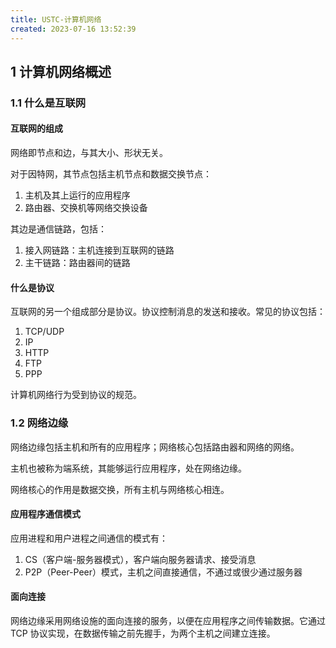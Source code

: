 ```yaml
---
title: USTC-计算机网络
created: 2023-07-16 13:52:39
---
```


## 1 计算机网络概述

### 1.1 什么是互联网

#### 互联网的组成
网络即节点和边，与其大小、形状无关。

对于因特网，其节点包括主机节点和数据交换节点：
1. 主机及其上运行的应用程序
2. 路由器、交换机等网络交换设备

其边是通信链路，包括：
1. 接入网链路：主机连接到互联网的链路
2. 主干链路：路由器间的链路

#### 什么是协议

互联网的另一个组成部分是协议。协议控制消息的发送和接收。常见的协议包括：

1. TCP/UDP
2. IP
3. HTTP
4. FTP
5. PPP

计算机网络行为受到协议的规范。

### 1.2 网络边缘

网络边缘包括主机和所有的应用程序；网络核心包括路由器和网络的网络。

主机也被称为端系统，其能够运行应用程序，处在网络边缘。

网络核心的作用是数据交换，所有主机与网络核心相连。

#### 应用程序通信模式

应用进程和用户进程之间通信的模式有：

1. CS（客户端-服务器模式），客户端向服务器请求、接受消息
2. P2P（Peer-Peer）模式，主机之间直接通信，不通过或很少通过服务器

#### 面向连接

网络边缘采用网络设施的面向连接的服务，以便在应用程序之间传输数据。它通过 TCP 协议实现，在数据传输之前先握手，为两个主机之间建立连接。